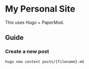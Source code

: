 # My Personal Site

This uses Hugo + PaperMod.

## Guide

### Create a new post
```cmd
hugo new content posts/{filename}.md
```